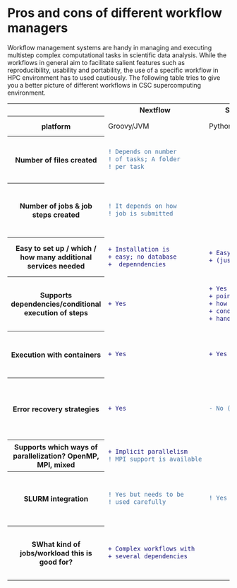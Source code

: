 # Pros and cons of different workflow managers
Workflow management systems are handy in managing and executing  multistep complex computational tasks in scientific data analysis. While the workflows in general aim to facilitate salient features such as reproducibility, usability and portability, the use of a specific workflow in HPC environment has to used cautiously.  The following table tries to give you a better picture of different workflows in CSC supercomputing environment.


<table>
<tr> <th>   </th> <th> Nextflow </th><th>Snakemake	</th><th> Merlin/Flux	</th><th> Greasy	</th>  <th> HyperQueue	</th><th> FireWorks </th> 
<tr> <th> platform</th> <td>	Groovy/JVM</td><td>	Python	</td><td> Merlin (Python); Flux (Python, C and lua)</td></td><td> <td>	Rust/Python	</td><td> Python</td>
  </tr>
  <tr>
   <th> Number of files created	</th> <td> 
  
 ```diff 
 ! Depends on number
 ! of tasks; A folder
 ! per task
 ```
  </td> <td>
  
  ```diff 
 
  ```
  </td> <td> 
  
 ```diff 
 ! Folder hierarchy 
 ! for tasks, creates
 ! four files per workflow 
 ! item
 ```
 </td>
 <td> 
  
 ```diff 
 ! Depends on the workflow
 ! /jobs executed
 ```
 </td>
 <td> 
  
 ```diff 
 ! In practice there 
 ! are are no  
 ! additional files.
 ```
 </td>
 <td> 
  
 ```diff 
 ! Depends on the 
 ! workflow, at least 
 ! 4 per workflow
 ```
 </td>

   <tr> <th> Number of jobs & job steps created</th>	<td>
      
 ```diff 
 ! It depends on how 
 ! job is submitted 
 ```
 </td>
     <td>
    </td>
 <td> 
  
 ```diff 
 +  With Flux just single
 +  job step
 ```
   </td>
 <td>  
   
 ```diff 
 - creates job steps
 ```
   </td>
 <td>  
   
 ```diff   
 ! Depends on the workflow.
 ! Might be just one job 
 ! step for the whole
 ! workflow. But depends
 ! on the HQ jobs executed
 ```
 </td>
 <td> 
  
 ```diff 
 ! Creates one job step for
 ! each "firetask" (no way 
 ! to "pack" multiple job 
 ! steps)  
 ```
  </td>
  </tr>

 <tr> <th> Easy to set up / which / how many additional services needed</th>	<td>
      
 ```diff 
 + Installation is 
 + easy; no database
 +  depenndencies
 ```
 </td>
 <td>
        
 ```diff      
 + Easy to install 
 + (just pip)
 ```
 </td>
     <td>
        
 ```diff  
 ! Requires at least Redis DB 
 ! for results, optionally 
 ! RabbitMQ for message brokering
 ```
   </td>
 <td>  
   
 ```diff 
 + easy
 ```
   </td>
 <td>  
   
 ```diff   
 + easy  
 ```
 </td>
 <td> 
  
 ```diff 
 + Fireworks is easy to 
 + install (just pip), 
 - but needs MongoDB
 ```
  </td>
</tr>

  <tr> <th> Supports dependencies/conditional execution of steps</th>	<td>
      
 ```diff 
 + Yes
 ```
 </td>
     <td>
        
 ```diff      
 + Yes using check-
 + points,but unclear
 + how while like 
 + conditions can be
 + handled
 ```
 </td>
     <td>
        
 ```diff  
 + Yes, different types of 
 + dependencies, restarts  
 ```
   </td>
 <td>  
   
 ```diff 
 ! simple dependencies
 ```
   </td>
 <td>  
   
 ```diff   
 - Not really 
 ```
 </td>
 <td> 
  
 ```diff 
 + yes
 ```
  </td>
</tr>


 <tr> <th> Execution with containers</th>	<td>
      
 ```diff 
 + Yes
 ```
 </td>
     <td>
        
 ```diff      
 + Yes
 ```
 </td>
     <td>
        
 ```diff  
 + Yes 
 ```
   </td>
 <td>  
   
 ```diff 
 #
 ```
   </td>
 <td>  
   
 ```diff   
 + yes 
 ```
 </td>
 <td> 
  
 ```diff 
 ! FW itself offers no support 
 ! for containers. However, 
 ! actual calculations can be
 ! executed in a container.
 ```
  </td>
</tr>



 <tr> <th> Error recovery strategies</th>	<td>
      
 ```diff 
 + Yes
 ```
 </td>
     <td>
        
 ```diff      
 - No (unclear )
 ```
 </td>
     <td>
        
 ```diff  
 + Yes, can continue workflow 
 + after job crashes. Also 
 + possibility for separate restart  
 ```
   </td>
 <td>  
   
 ```diff 
 - no
 ```
   </td>
 <td>  
   
 ```diff   
 - Depends, but not really. 
 ```
 </td>
 <td> 
  
 ```diff 
 ! Detection, logging and 
 ! option for manual restarting.
 ! In case of failure, FW will 
 ! continue to do all tasks 
 ! that do not depend on the 
 ! failed task
 ```
  </td>
</tr>


 <tr> <th> Supports which ways of parallelization? OpenMP, MPI, mixed</th>	<td>
      
 ```diff 
 + Implicit parallelism
 ! MPI support is available
 ```
 </td>
     <td>
        
 ```diff      
  
 ```
 </td>
     <td>
        
 ```diff  
 +  MPI supported with Flux and 
 + 'correct' versions of MPI 
 ```
   </td>
 <td>  
   
 ```diff 
 + openMP
 ```
   </td>
 <td>  
   
 ```diff   
 + MPI/OpenMP 
 ```
 </td>
 <td> 
  
 ```diff 
 + MPI/OpenMP
 ```
  </td>
</tr>


 <tr> <th> SLURM integration</th>	<td>
      
 ```diff 
 ! Yes but needs to be 
 ! used carefully
 ```
 </td>
     <td>
        
 ```diff      
 ! Yes (partial)
 ```
 </td>
     <td>
        
 ```diff  
 + Yes, either using srun 
 + for job steps or Flux 
 ```
   </td>
 <td>  
   
 ```diff 
 + Yes
 ```
   </td>
 <td>  
   
 ```diff   
 ! honestly the whole system 
 ! works best when executed 
 ! just inside the job, so 
 ! no real integration is 
 ! needed for most applications  
 ```
 </td>
 <td> 
  
 ```diff 
 ! Yes, but you can't easily tailor 
 ! queue parameters for individual 
 ! subtasks (workflow will 
 ! use fixed number of resources)
 ```
  </td>
</tr>



 <tr> <th> SWhat kind of jobs/workload this is good for?</th>	<td>
      
 ```diff 
 + Complex workflows with 
 + several dependencies
 ```
 </td>
     <td>
        
 ```diff      

 ```
 </td>
     <td>
        
 ```diff  
 + More complicated workflows 
 + with several steps  
 ```
   </td>
 <td>  
   
 ```diff 
 
 ```
   </td>
 <td>  
   
 ```diff   
 + Large numbers of short jobs 
 + that are mostly independent
 + of each other
 ```
 </td>
 <td> 
  
 ```diff 
 + Complicated workflows 
 + with several (dependent)
 + steps. 
 #  Not for farming
 # (jobsteps are created)
 ```
  </td>
</tr>
</table>

